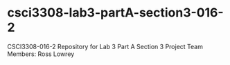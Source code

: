 # csci3308-lab3-partA-section3-016-2
CSCI3308-016-2 Repository for Lab 3 Part A Section 3
Project Team Members:
Ross Lowrey